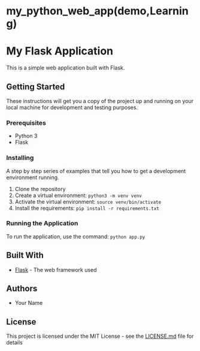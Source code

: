 
# my_python_web_app(demo,Learning)
# My Flask Application

This is a simple web application built with Flask.

## Getting Started

These instructions will get you a copy of the project up and running on your local machine for development and testing purposes.

### Prerequisites

- Python 3
- Flask

### Installing

A step by step series of examples that tell you how to get a development environment running.

1. Clone the repository
2. Create a virtual environment: `python3 -m venv venv`
3. Activate the virtual environment: `source venv/bin/activate`
4. Install the requirements: `pip install -r requirements.txt`

### Running the Application

To run the application, use the command: `python app.py`

## Built With

- [Flask](http://flask.palletsprojects.com/) - The web framework used

## Authors

- Your Name

## License

This project is licensed under the MIT License - see the [LICENSE.md](LICENSE.md) file for details

